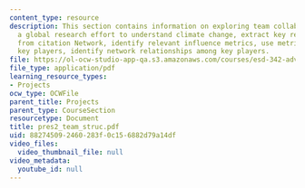 ```yaml
---
content_type: resource
description: This section contains information on exploring team collaborations on
  a global research effort to understand climate change, extract key relationships
  from citation Network, identify relevant influence metrics, use metrics to identify
  key players, identify network relationships among key players.
file: https://ol-ocw-studio-app-qa.s3.amazonaws.com/courses/esd-342-advanced-system-architecture-spring-2006/882745092460283f0c156882d79a14df_pres2_team_struc.pdf
file_type: application/pdf
learning_resource_types:
- Projects
ocw_type: OCWFile
parent_title: Projects
parent_type: CourseSection
resourcetype: Document
title: pres2_team_struc.pdf
uid: 88274509-2460-283f-0c15-6882d79a14df
video_files:
  video_thumbnail_file: null
video_metadata:
  youtube_id: null
---
```

